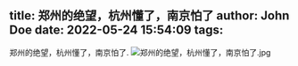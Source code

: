 title: 郑州的绝望，杭州懂了，南京怕了
author: John Doe
date: 2022-05-24 15:54:09
tags:
---
郑州的绝望，杭州懂了，南京怕了.<!-- more -->
![郑州的绝望，杭州懂了，南京怕了.jpg](http://124.220.167.166:8081/i/2022/05/24/628c8e8826d2f.jpg)